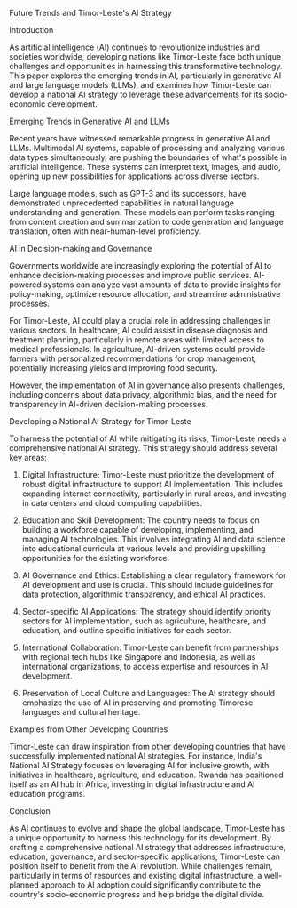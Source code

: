 Future Trends and Timor-Leste's AI Strategy

Introduction

As artificial intelligence (AI) continues to revolutionize industries and societies worldwide, developing nations like Timor-Leste face both unique challenges and opportunities in harnessing this transformative technology. This paper explores the emerging trends in AI, particularly in generative AI and large language models (LLMs), and examines how Timor-Leste can develop a national AI strategy to leverage these advancements for its socio-economic development.

Emerging Trends in Generative AI and LLMs

Recent years have witnessed remarkable progress in generative AI and LLMs. Multimodal AI systems, capable of processing and analyzing various data types simultaneously, are pushing the boundaries of what's possible in artificial intelligence. These systems can interpret text, images, and audio, opening up new possibilities for applications across diverse sectors.

Large language models, such as GPT-3 and its successors, have demonstrated unprecedented capabilities in natural language understanding and generation. These models can perform tasks ranging from content creation and summarization to code generation and language translation, often with near-human-level proficiency.

AI in Decision-making and Governance

Governments worldwide are increasingly exploring the potential of AI to enhance decision-making processes and improve public services. AI-powered systems can analyze vast amounts of data to provide insights for policy-making, optimize resource allocation, and streamline administrative processes.

For Timor-Leste, AI could play a crucial role in addressing challenges in various sectors. In healthcare, AI could assist in disease diagnosis and treatment planning, particularly in remote areas with limited access to medical professionals. In agriculture, AI-driven systems could provide farmers with personalized recommendations for crop management, potentially increasing yields and improving food security.

However, the implementation of AI in governance also presents challenges, including concerns about data privacy, algorithmic bias, and the need for transparency in AI-driven decision-making processes.

Developing a National AI Strategy for Timor-Leste

To harness the potential of AI while mitigating its risks, Timor-Leste needs a comprehensive national AI strategy. This strategy should address several key areas:

1. Digital Infrastructure: Timor-Leste must prioritize the development of robust digital infrastructure to support AI implementation. This includes expanding internet connectivity, particularly in rural areas, and investing in data centers and cloud computing capabilities.

2. Education and Skill Development: The country needs to focus on building a workforce capable of developing, implementing, and managing AI technologies. This involves integrating AI and data science into educational curricula at various levels and providing upskilling opportunities for the existing workforce.

3. AI Governance and Ethics: Establishing a clear regulatory framework for AI development and use is crucial. This should include guidelines for data protection, algorithmic transparency, and ethical AI practices.

4. Sector-specific AI Applications: The strategy should identify priority sectors for AI implementation, such as agriculture, healthcare, and education, and outline specific initiatives for each sector.

5. International Collaboration: Timor-Leste can benefit from partnerships with regional tech hubs like Singapore and Indonesia, as well as international organizations, to access expertise and resources in AI development.

6. Preservation of Local Culture and Languages: The AI strategy should emphasize the use of AI in preserving and promoting Timorese languages and cultural heritage.

Examples from Other Developing Countries

Timor-Leste can draw inspiration from other developing countries that have successfully implemented national AI strategies. For instance, India's National AI Strategy focuses on leveraging AI for inclusive growth, with initiatives in healthcare, agriculture, and education. Rwanda has positioned itself as an AI hub in Africa, investing in digital infrastructure and AI education programs.

Conclusion

As AI continues to evolve and shape the global landscape, Timor-Leste has a unique opportunity to harness this technology for its development. By crafting a comprehensive national AI strategy that addresses infrastructure, education, governance, and sector-specific applications, Timor-Leste can position itself to benefit from the AI revolution. While challenges remain, particularly in terms of resources and existing digital infrastructure, a well-planned approach to AI adoption could significantly contribute to the country's socio-economic progress and help bridge the digital divide.